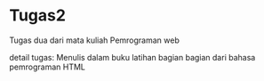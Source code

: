 # Tugas2
Tugas dua dari mata kuliah Pemrograman web

detail tugas:
Menulis dalam buku latihan bagian bagian dari bahasa pemrograman HTML 
